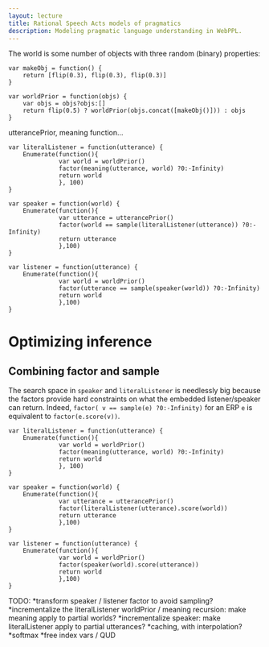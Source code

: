 ```yaml
---
layout: lecture
title: Rational Speech Acts models of pragmatics
description: Modeling pragmatic language understanding in WebPPL.
---
```



The world is some number of objects with three random (binary) properties:

~~~
var makeObj = function() {
    return [flip(0.3), flip(0.3), flip(0.3)]
}

var worldPrior = function(objs) {
    var objs = objs?objs:[]
    return flip(0.5) ? worldPrior(objs.concat([makeObj()])) : objs
}
~~~

utterancePrior, meaning function...


~~~
var literalListener = function(utterance) {
    Enumerate(function(){
              var world = worldPrior()
              factor(meaning(utterance, world) ?0:-Infinity)
              return world
              }, 100)
}

var speaker = function(world) {
    Enumerate(function(){
              var utterance = utterancePrior()
              factor(world == sample(literalListener(utterance)) ?0:-Infinity)
              return utterance
              },100)
}

var listener = function(utterance) {
    Enumerate(function(){
              var world = worldPrior()
              factor(utterance == sample(speaker(world)) ?0:-Infinity)
              return world
              },100)
}
~~~


# Optimizing inference

## Combining factor and sample

The search space in `speaker` and `literalListener` is needlessly big because the factors provide hard constraints on what the embedded listener/speaker can return. Indeed, `factor( v == sample(e) ?0:-Infinity)` for an ERP `e` is equivalent to `factor(e.score(v))`.

~~~
var literalListener = function(utterance) {
    Enumerate(function(){
              var world = worldPrior()
              factor(meaning(utterance, world) ?0:-Infinity)
              return world
              }, 100)
}

var speaker = function(world) {
    Enumerate(function(){
              var utterance = utterancePrior()
              factor(literalListener(utterance).score(world))
              return utterance
              },100)
}

var listener = function(utterance) {
    Enumerate(function(){
              var world = worldPrior()
              factor(speaker(world).score(utterance))
              return world
              },100)
}
~~~




TODO:
*transform speaker / listener factor to avoid sampling?
*incrementalize the literalListener worldPrior / meaning recursion: make meaning apply to partial worlds?
*incrementalize speaker: make literalListener apply to partial utterances?
*caching, with interpolation?
*softmax
*free index vars / QUD
